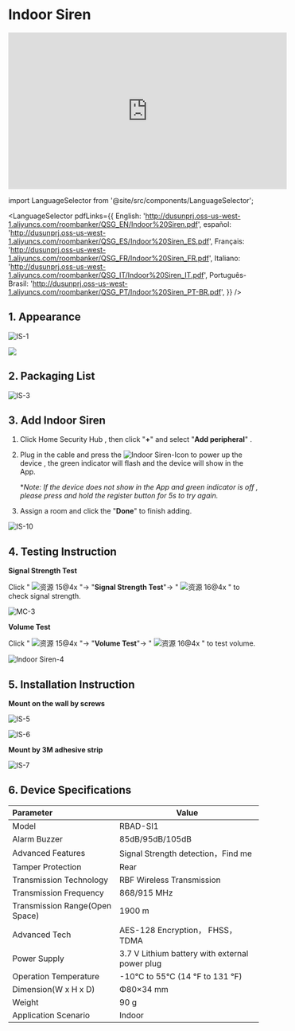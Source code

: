 # Indoor Siren

<div class="centered-video">
<iframe width="560" height="315" src="https://www.youtube.com/embed/TknO-Lt3nIo?si=GD6Gbgn9ySgAlR1t" title="YouTube video player" frameborder="0" allow="accelerometer; autoplay; clipboard-write; encrypted-media; gyroscope; picture-in-picture; web-share" allowfullscreen></iframe>
</div>

import LanguageSelector from '@site/src/components/LanguageSelector';

<LanguageSelector pdfLinks={{
  English: 'http://dusunprj.oss-us-west-1.aliyuncs.com/roombanker/QSG_EN/Indoor%20Siren.pdf',
  español: 'http://dusunprj.oss-us-west-1.aliyuncs.com/roombanker/QSG_ES/Indoor%20Siren_ES.pdf',
  Français: 'http://dusunprj.oss-us-west-1.aliyuncs.com/roombanker/QSG_FR/Indoor%20Siren_FR.pdf',
  Italiano: 'http://dusunprj.oss-us-west-1.aliyuncs.com/roombanker/QSG_IT/Indoor%20Siren_IT.pdf',
  Português-Brasil: 'http://dusunprj.oss-us-west-1.aliyuncs.com/roombanker/QSG_PT/Indoor%20Siren_PT-BR.pdf',
}} />

## 1. Appearance 

![IS-1](https://dusunprj.oss-us-west-1.aliyuncs.com/IS-1.png)

![](https://dusunprj.oss-us-west-1.aliyuncs.com/IS-2.png)



## 2. Packaging List

![IS-3](https://dusunprj.oss-us-west-1.aliyuncs.com/IS-3.png)

## 3. Add Indoor Siren

1. Click Home Security Hub , then click "**+**"  and select "**Add peripheral**" .

2. Plug in the cable  and press the  ![Indoor Siren-Icon](https://dusunprj.oss-us-west-1.aliyuncs.com/Indoor%20Siren-Icon.png) to power up the device ,  the green indicator will flash and the device will show in the App.

   **Note: If the device does not show in the App and green indicator is off , please press and hold the register button for 5s to try again.*

3. Assign a room  and click the "**Done**" to finish adding.

![IS-10](https://dusunprj.oss-us-west-1.aliyuncs.com/IS-10.png)

## 4. Testing Instruction

**Signal Strength Test**

Click  " ![资源 15@4x](https://dusunprj.oss-us-west-1.aliyuncs.com/%E8%B5%84%E6%BA%90%2015@4x.png) "→ "**Signal Strength Test**"→  " ![资源 16@4x](https://dusunprj.oss-us-west-1.aliyuncs.com/%E8%B5%84%E6%BA%90%2016@4x.png) "  to check signal strength.

![MC-3](https://dusunprj.oss-us-west-1.aliyuncs.com/MC-3.png)

**Volume Test**

Click  " ![资源 15@4x](https://dusunprj.oss-us-west-1.aliyuncs.com/%E8%B5%84%E6%BA%90%2015@4x.png) "→ "**Volume Test**"→ " ![资源 16@4x](https://dusunprj.oss-us-west-1.aliyuncs.com/%E8%B5%84%E6%BA%90%2016@4x.png) " to test volume.

![Indoor Siren-4](https://dusunprj.oss-us-west-1.aliyuncs.com/Indoor%20Siren-4.png)

## 5. Installation Instruction

**Mount on the wall by screws**

![IS-5](https://dusunprj.oss-us-west-1.aliyuncs.com/IS-5.png)

![IS-6](https://dusunprj.oss-us-west-1.aliyuncs.com/IS-6.png)



**Mount by 3M adhesive strip**

![IS-7](https://dusunprj.oss-us-west-1.aliyuncs.com/IS-7.png)

## 6. Device Specifications

| Parameter                      | Value                                          |
| :----------------------------- | ---------------------------------------------- |
| Model                          | RBAD-SI1                                       |
| Alarm Buzzer                   | 85dB/95dB/105dB                                |
| Advanced Features              | Signal Strength detection，Find me             |
| Tamper Protection              | Rear                                           |
| Transmission Technology        | RBF Wireless Transmission                      |
| Transmission Frequency         | 868/915 MHz                                    |
| Transmission Range(Open Space) | 1900 m                                         |
| Advanced Tech                  | AES-128 Encryption， FHSS， TDMA               |
| Power Supply                   | 3.7 V Lithium battery with external power plug |
| Operation Temperature          | -10°C to 55°C (14 °F to 131 °F)                |
| Dimension(W x H x D)           | Φ80×34 mm                                      |
| Weight                         | 90 g                                           |
| Application Scenario           | Indoor                                         |

